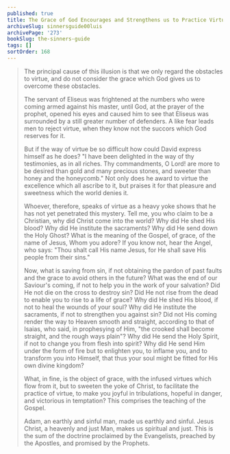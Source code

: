 ```yaml
---
published: true
title: The Grace of God Encourages and Strengthens us to Practice Virtue
archiveSlug: sinnersguide00luis
archivePage: '273'
bookSlug: the-sinners-guide
tags: []
sortOrder: 168
---
```


> The principal cause of this illusion is that we only regard the obstacles to virtue, and do not consider the grace which God gives us to overcome these obstacles.
>
> The servant of Eliseus was frightened at the numbers who were coming armed against his master, until God, at the prayer of the prophet, opened his eyes and caused him to see that Eliseus was surrounded by a still greater number of defenders. A like fear leads men to reject virtue, when they know not the succors which God reserves for it.
>
> But if the way of virtue be so difficult how could David express himself as he does? "I have been delighted in the way of thy testimonies, as in all riches. Thy commandments, O Lord! are more to be desired than gold and many precious stones, and sweeter than honey and the honeycomb." Not only does he award to virtue the excellence which all ascribe to it, but praises it for that pleasure and sweetness which the world denies it.
>
> Whoever, therefore, speaks of virtue as a heavy yoke shows that he has not yet penetrated this mystery. Tell me, you who claim to be a Christian, why did Christ come into the world? Why did He shed His blood? Why did He institute the sacraments? Why did He send down the Holy Ghost? What is the meaning of the Gospel, of grace, of the name of Jesus, Whom you adore? If you know not, hear the Angel, who says: "Thou shalt call His name Jesus, for He shall save His people from their sins."
>
> Now, what is saving from sin, if not obtaining the pardon of past faults and the grace to avoid others in the future? What was the end of our Saviour's coming, if not to help you in the work of your salvation? Did He not die on the cross to destroy sin? Did He not rise from the dead to enable you to rise to a life of grace? Why did He shed His blood, if not to heal the wounds of your soul? Why did He institute the sacraments, if not to strengthen you against sin? Did not His coming render the way to Heaven smooth and straight, according to that of Isaias, who said, in prophesying of Him, "the crooked shall become straight, and the rough ways plain"? Why did He send the Holy Spirit, if not to change you from flesh into spirit? Why did He send Him under the form of fire but to enlighten you, to inflame you, and to transform you into Himself, that thus your soul might be fitted for His own divine kingdom?
>
> What, in fine, is the object of grace, with the infused virtues which flow from it, but to sweeten the yoke of Christ, to facilitate the practice of virtue, to make you joyful in tribulations, hopeful in danger, and victorious in temptation? This comprises the teaching of the Gospel.
>
> Adam, an earthly and sinful man, made us earthly and sinful. Jesus Christ, a heavenly and just Man, makes us spiritual and just. This is the sum of the doctrine proclaimed by the Evangelists, preached by the Apostles, and promised by the Prophets.
